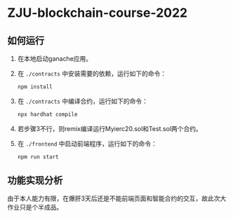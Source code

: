 # ZJU-blockchain-course-2022

## 如何运行

1. 在本地启动ganache应用。

2. 在 `./contracts` 中安装需要的依赖，运行如下的命令：
    ```bash
    npm install
    ```
3. 在 `./contracts` 中编译合约，运行如下的命令：
    ```bash
    npx hardhat compile
    ```
4. 若步骤3不行，则remix编译运行Myierc20.sol和Test.sol两个合约。
5. 在 `./frontend` 中启动前端程序，运行如下的命令：
    ```bash
    npm run start
    ```

## 功能实现分析

由于本人能力有限，在爆肝3天后还是不能前端页面和智能合约的交互，故此次大作业只是个半成品。

